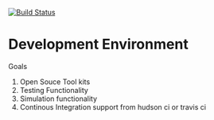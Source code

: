 [![Build Status](https://travis-ci.org/logicstick/devenv.png)](https://travis-ci.org/logicstick/devenv)

Development Environment
=========================


Goals

1. Open Souce Tool kits
1. Testing Functionality 
1. Simulation functionality
1. Continous Integration support from hudson ci or travis ci